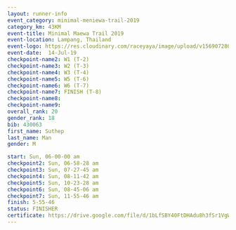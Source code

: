 ```yaml
---
layout: runner-info 
event_category: minimal-meniewa-trail-2019 
category_km: 43KM 
event-title: Minimal Maewa Trail 2019 
event-location: Lampang, Thailand 
event-logo: https://res.cloudinary.com/raceyaya/image/upload/v1569072805/logo/minimal-trail_ktnvsp.jpg 
event-date:  14-Jul-19 
checkpoint-name2: W1 (T-2) 
checkpoint-name3: W2 (T-3) 
checkpoint-name4: W3 (T-4) 
checkpoint-name5: W5 (T-6) 
checkpoint-name6: W6 (T-7) 
checkpoint-name7: FINISH (T-8) 
checkpoint-name8: 
checkpoint-name9: 
overall_rank: 20
gender_rank: 18
bib: 430063
first_name: Suthep
last_name: Man
gender: M

start: Sun, 06-00-00 am
checkpoint2: Sun, 06-58-28 am
checkpoint3: Sun, 07-27-45 am
checkpoint4: Sun, 08-11-42 am
checkpoint5: Sun, 10-23-28 am
checkpoint6: Sun, 08-45-06 am
checkpoint7: Sun, 11-55-46 am
finish: 5-55-46
status: FINISHER
certificate: https://drive.google.com/file/d/1bLfSBY40FtDHAdu8h3fSr1VgW8HeDHWX/view?usp=sharing
---
```

